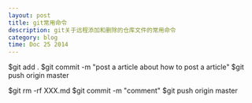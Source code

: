 ```yaml
---
layout: post
title: git常用命令
description: git关于远程添加和删除的仓库文件的常用命令
category: blog
time: Doc 25 2014
---
```




$git add .
$git commit -m "post a article about how to post a article"
$git push origin master






$git rm -rf XXX.md
$git commit -m "comment"
$git push origin master